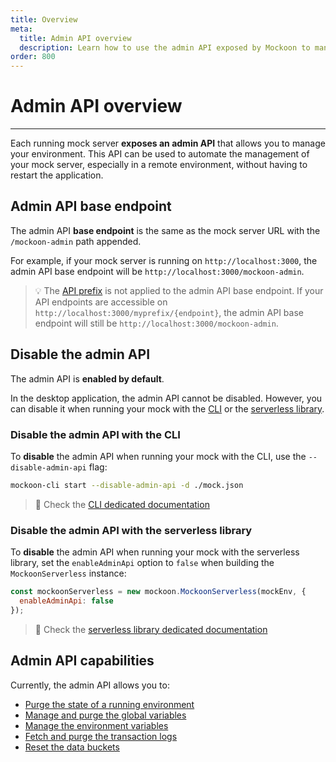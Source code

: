 ```yaml
---
title: Overview
meta:
  title: Admin API overview
  description: Learn how to use the admin API exposed by Mockoon to manage your environments, routes, and responses
order: 800
---
```


# Admin API overview

---

Each running mock server **exposes an admin API** that allows you to manage your environment. This API can be used to automate the management of your mock server, especially in a remote environment, without having to restart the application.

## Admin API base endpoint

The admin API **base endpoint** is the same as the mock server URL with the `/mockoon-admin` path appended.

For example, if your mock server is running on `http://localhost:3000`, the admin API base endpoint will be `http://localhost:3000/mockoon-admin`.

> 💡 The [API prefix](docs:server-configuration/port-prefix) is not applied to the admin API base endpoint. If your API endpoints are accessible on `http://localhost:3000/myprefix/{endpoint}`, the admin API base endpoint will still be `http://localhost:3000/mockoon-admin`.

## Disable the admin API

The admin API is **enabled by default**.

In the desktop application, the admin API cannot be disabled. However, you can disable it when running your mock with the [CLI](/cli/) or the [serverless library](/serverless/).

### Disable the admin API with the CLI

To **disable** the admin API when running your mock with the CLI, use the `--disable-admin-api` flag:

```bash
mockoon-cli start --disable-admin-api -d ./mock.json
```

> 📘 Check the [CLI dedicated documentation](https://github.com/mockoon/mockoon/tree/main/packages/cli#readme)

### Disable the admin API with the serverless library

To **disable** the admin API when running your mock with the serverless library, set the `enableAdminApi` option to `false` when building the `MockoonServerless` instance:

```javascript
const mockoonServerless = new mockoon.MockoonServerless(mockEnv, {
  enableAdminApi: false
});
```

> 📘 Check the [serverless library dedicated documentation](https://github.com/mockoon/mockoon/tree/main/packages/serverless#readme)

## Admin API capabilities

Currently, the admin API allows you to:

- [Purge the state of a running environment](docs:admin-api/server-state)
- [Manage and purge the global variables](docs:admin-api/global-variables)
- [Manage the environment variables](docs:admin-api/environment-variables)
- [Fetch and purge the transaction logs](docs:admin-api/transaction-logs)
- [Reset the data buckets](docs:admin-api/data-buckets)
